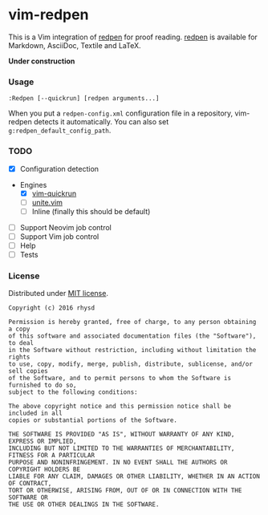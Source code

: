 vim-redpen
==========

This is a Vim integration of [redpen](https://github.com/redpen-cc/redpen) for proof reading.  [redpen](https://github.com/redpen-cc/redpen) is available for Markdown, AsciiDoc, Textile and LaTeX.

**Under construction**

### Usage

```
:Redpen [--quickrun] [redpen arguments...]
```

When you put a `redpen-config.xml` configuration file in a repository, vim-redpen detects it automatically. You can also set `g:redpen_default_config_path`.

### TODO

- [x] Configuration detection
- Engines
  - [x] [vim-quickrun](https://github.com/thinca/vim-quickrun)
  - [ ] [unite.vim](https://github.com/Shougo/unite.vim)
  - [ ] Inline (finally this should be default)
- [ ] Support Neovim job control
- [ ] Support Vim job control
- [ ] Help
- [ ] Tests

### License

Distributed under [MIT license](https://opensource.org/licenses/MIT).

    Copyright (c) 2016 rhysd

    Permission is hereby granted, free of charge, to any person obtaining a copy
    of this software and associated documentation files (the "Software"), to deal
    in the Software without restriction, including without limitation the rights
    to use, copy, modify, merge, publish, distribute, sublicense, and/or sell copies
    of the Software, and to permit persons to whom the Software is furnished to do so,
    subject to the following conditions:

    The above copyright notice and this permission notice shall be included in all
    copies or substantial portions of the Software.

    THE SOFTWARE IS PROVIDED "AS IS", WITHOUT WARRANTY OF ANY KIND, EXPRESS OR IMPLIED,
    INCLUDING BUT NOT LIMITED TO THE WARRANTIES OF MERCHANTABILITY, FITNESS FOR A PARTICULAR
    PURPOSE AND NONINFRINGEMENT. IN NO EVENT SHALL THE AUTHORS OR COPYRIGHT HOLDERS BE
    LIABLE FOR ANY CLAIM, DAMAGES OR OTHER LIABILITY, WHETHER IN AN ACTION OF CONTRACT,
    TORT OR OTHERWISE, ARISING FROM, OUT OF OR IN CONNECTION WITH THE SOFTWARE OR
    THE USE OR OTHER DEALINGS IN THE SOFTWARE.

